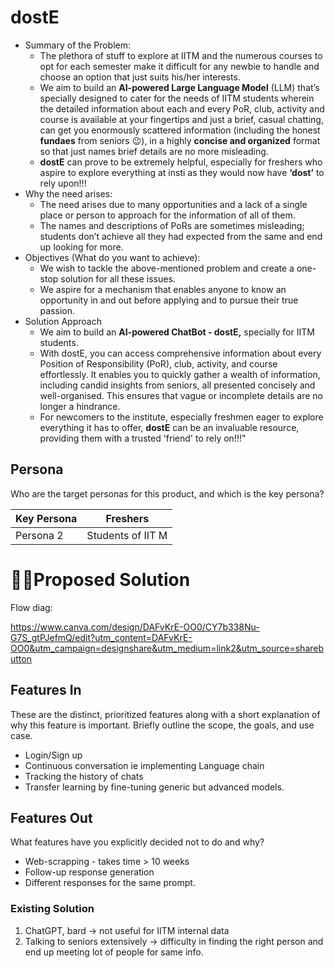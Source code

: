 # dostE

- Summary of the Problem:
    - The plethora of stuff to explore at IITM and the numerous courses to opt for each semester make it difficult for any newbie to handle and choose an option that just suits his/her interests.
    - We aim to build an **AI-powered Large Language Model** (LLM) that’s specially designed to cater for the needs of IITM students wherein the detailed information about each and every PoR, club, activity and course is available at your fingertips and just a brief, casual chatting, can get you enormously scattered information (including the honest **fundaes** from seniors 😉), in a highly **concise and organized** format so that just names brief details are no more misleading.
    - **dostE** can prove to be extremely helpful, especially for freshers who aspire to explore everything at insti as they would now have **‘dost’** to rely upon!!!
- Why the need arises:
    - The need arises due to many opportunities and a lack of a single place or person to approach for the information of all of them.
    - The names and descriptions of PoRs are sometimes misleading; students don’t achieve all they had expected from the same and end up looking for more.
- Objectives (What do you want to achieve):
    - We wish to tackle the above-mentioned problem and create a one-stop solution for all these issues.
    - We aspire for a mechanism that enables anyone to know an opportunity in and out before applying and to pursue their true passion.
- Solution Approach
    - We aim to build an **AI-powered ChatBot - dostE,** specially for IITM students.
    - With dostE, you can access comprehensive information about every Position of Responsibility (PoR), club, activity, and course effortlessly. It enables you to quickly gather a wealth of information, including candid insights from seniors, all presented concisely and well-organised. This ensures that vague or incomplete details are no longer a hindrance.
    - For newcomers to the institute, especially freshmen eager to explore everything it has to offer, **dostE** can be an invaluable resource, providing them with a trusted 'friend' to rely on!!!"

## Persona

Who are the target personas for this product, and which is the key persona?

| Key Persona | Freshers |
| --- | --- |
| Persona 2 | Students of IIT M |

# ****💁‍♀️Proposed Solution****

Flow diag:

https://www.canva.com/design/DAFvKrE-OO0/CY7b338Nu-G7S_gtPJefmQ/edit?utm_content=DAFvKrE-OO0&utm_campaign=designshare&utm_medium=link2&utm_source=sharebutton

## **Features In**

These are the distinct, prioritized features along with a short explanation of why this feature is important. Briefly outline the scope, the goals, and use case.

- Login/Sign up
- Continuous conversation ie implementing Language chain
- Tracking the history of chats
- Transfer learning by fine-tuning generic but advanced models.

## **Features Out**

What features have you explicitly decided not to do and why?

- Web-scrapping - takes time > 10 weeks
- Follow-up response generation
- Different responses for the same prompt.

### Existing Solution

1. ChatGPT, bard → not useful for IITM internal data
2. Talking to seniors extensively → difficulty in finding the right person and end up meeting lot of people for same info.
